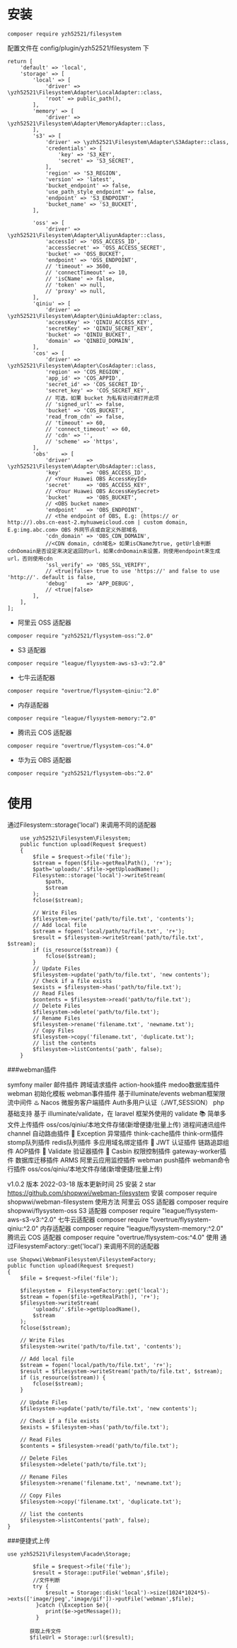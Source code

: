 # 安装

```
composer require yzh52521/filesystem
```

配置文件在 config/plugin/yzh52521/filesystem 下

```
return [
    'default' => 'local',
    'storage' => [
        'local' => [
            'driver' => \yzh52521\Filesystem\Adapter\LocalAdapter::class,
            'root' => public_path(),
        ],
        'memory' => [
            'driver' => \yzh52521\Filesystem\Adapter\MemoryAdapter::class,
        ],
        's3' => [
            'driver' => \yzh52521\Filesystem\Adapter\S3Adapter::class,
            'credentials' => [
                'key' => 'S3_KEY',
                'secret' => 'S3_SECRET',
            ],
            'region' => 'S3_REGION',
            'version' => 'latest',
            'bucket_endpoint' => false,
            'use_path_style_endpoint' => false,
            'endpoint' => 'S3_ENDPOINT',
            'bucket_name' => 'S3_BUCKET',
        ],
      
        'oss' => [
            'driver' => \yzh52521\Filesystem\Adapter\AliyunAdapter::class,
            'accessId' => 'OSS_ACCESS_ID',
            'accessSecret' => 'OSS_ACCESS_SECRET',
            'bucket' => 'OSS_BUCKET',
            'endpoint' => 'OSS_ENDPOINT',
            // 'timeout' => 3600,
            // 'connectTimeout' => 10,
            // 'isCName' => false,
            // 'token' => null,
            // 'proxy' => null,
        ],
        'qiniu' => [
            'driver' => \yzh52521\Filesystem\Adapter\QiniuAdapter::class,
            'accessKey' => 'QINIU_ACCESS_KEY',
            'secretKey' => 'QINIU_SECRET_KEY',
            'bucket' => 'QINIU_BUCKET',
            'domain' => 'QINBIU_DOMAIN',
        ],
        'cos' => [
            'driver' => \yzh52521\Filesystem\Adapter\CosAdapter::class,
            'region' => 'COS_REGION',
            'app_id' => 'COS_APPID',
            'secret_id' => 'COS_SECRET_ID',
            'secret_key' => 'COS_SECRET_KEY',
            // 可选，如果 bucket 为私有访问请打开此项
            // 'signed_url' => false,
            'bucket' => 'COS_BUCKET',
            'read_from_cdn' => false,
            // 'timeout' => 60,
            // 'connect_timeout' => 60,
            // 'cdn' => '',
            // 'scheme' => 'https',
        ],
        'obs'    => [
            'driver'     => \yzh52521\Filesystem\Adapter\ObsAdapter::class,
            'key'        => 'OBS_ACCESS_ID',
            // <Your Huawei OBS AccessKeyId>
            'secret'     => 'OBS_ACCESS_KEY',
            // <Your Huawei OBS AccessKeySecret>
            'bucket'     => 'OBS_BUCKET',
            // <OBS bucket name>
            'endpoint'   => 'OBS_ENDPOINT',
            // <the endpoint of OBS, E.g: (https:// or http://).obs.cn-east-2.myhuaweicloud.com | custom domain, E.g:img.abc.com> OBS 外网节点或自定义外部域名
            'cdn_domain' => 'OBS_CDN_DOMAIN',
            //<CDN domain, cdn域名> 如果isCName为true, getUrl会判断cdnDomain是否设定来决定返回的url，如果cdnDomain未设置，则使用endpoint来生成url，否则使用cdn
            'ssl_verify' => 'OBS_SSL_VERIFY',
            // <true|false> true to use 'https://' and false to use 'http://'. default is false,
            'debug'      => 'APP_DEBUG',
            // <true|false>
        ],
    ],
];
```


- 阿里云 OSS 适配器

```
composer require "yzh52521/flysystem-oss:^2.0"
```
- S3 适配器

```
composer require "league/flysystem-aws-s3-v3:^2.0"
```
- 七牛云适配器

```
composer require "overtrue/flysystem-qiniu:^2.0"
```
- 内存适配器

```
composer require "league/flysystem-memory:^2.0"
```
- 腾讯云 COS 适配器

```
composer require "overtrue/flysystem-cos:^4.0"
```

- 华为云 OBS 适配器

```
composer require "yzh52521/flysystem-obs:^2.0"
```
# 使用

通过Filesystem::storage('local') 来调用不同的适配器

```
    use yzh52521\Filesystem\Filesystem;
    public function upload(Request $request)
    {
        $file = $request->file('file');
        $stream = fopen($file->getRealPath(), 'r+');
        $path='uploads/'.$file->getUploadName();
        Filesystem::storage('local')->writeStream(
            $path,
            $stream
        );
        fclose($stream);
        
        // Write Files
        $filesystem->write('path/to/file.txt', 'contents');
        // Add local file
        $stream = fopen('local/path/to/file.txt', 'r+');
        $result = $filesystem->writeStream('path/to/file.txt', $stream);
        if (is_resource($stream)) {
            fclose($stream);
        }
        // Update Files
        $filesystem->update('path/to/file.txt', 'new contents');
        // Check if a file exists
        $exists = $filesystem->has('path/to/file.txt');
        // Read Files
        $contents = $filesystem->read('path/to/file.txt');
        // Delete Files
        $filesystem->delete('path/to/file.txt');
        // Rename Files
        $filesystem->rename('filename.txt', 'newname.txt');
        // Copy Files
        $filesystem->copy('filename.txt', 'duplicate.txt');
        // list the contents
        $filesystem->listContents('path', false);
    }
```
###webman插件

symfony mailer 邮件插件
跨域请求插件
action-hook插件
medoo数据库插件
webman 初始化模板
webman事件插件 基于illuminate/events
webman框架限流中间件
♨️ Nacos 微服务客户端插件
Auth多用户认证（JWT,SESSION）
php 基础支持
基于 illuminate/validate，在 laravel 框架外使用的 validate
📚 简单多文件上传插件
oss/cos/qiniu/本地文件存储(新增便捷/批量上传)
进程间通讯组件channel
自动路由插件
🚤 Exception 异常插件
think-cache插件
think-orm插件
stomp队列插件
redis队列插件
多应用域名绑定插件
🔑 JWT 认证插件
链路追踪组件
AOP插件
🔰 Validate 验证器插件
🔏 Casbin 权限控制插件
gateway-worker插件
数据库迁移插件
ARMS 阿里云应用监控插件
webman push插件
webman命令行插件
oss/cos/qiniu/本地文件存储(新增便捷/批量上传)

v1.0.2
版本
2022-03-18
版本更新时间
25
安装
2
star
https://github.com/shopwwi/webman-filesystem
安装
composer require shopwwi/webman-filesystem
使用方法
阿里云 OSS 适配器
composer require shopwwi/flysystem-oss
S3 适配器
composer require "league/flysystem-aws-s3-v3:^2.0"
七牛云适配器
composer require "overtrue/flysystem-qiniu:^2.0"
内存适配器
composer require "league/flysystem-memory:^2.0"
腾讯云 COS 适配器
composer require "overtrue/flysystem-cos:^4.0"
使用
通过FilesystemFactory::get('local') 来调用不同的适配器

    use Shopwwi\WebmanFilesystem\FilesystemFactory;
    public function upload(Request $request)
    {
        $file = $request->file('file');

        $filesystem =  FilesystemFactory::get('local');
        $stream = fopen($file->getRealPath(), 'r+');
        $filesystem->writeStream(
            'uploads/'.$file->getUploadName(),
            $stream
        );
        fclose($stream);

        // Write Files
        $filesystem->write('path/to/file.txt', 'contents');

        // Add local file
        $stream = fopen('local/path/to/file.txt', 'r+');
        $result = $filesystem->writeStream('path/to/file.txt', $stream);
        if (is_resource($stream)) {
            fclose($stream);
        }

        // Update Files
        $filesystem->update('path/to/file.txt', 'new contents');

        // Check if a file exists
        $exists = $filesystem->has('path/to/file.txt');

        // Read Files
        $contents = $filesystem->read('path/to/file.txt');

        // Delete Files
        $filesystem->delete('path/to/file.txt');

        // Rename Files
        $filesystem->rename('filename.txt', 'newname.txt');

        // Copy Files
        $filesystem->copy('filename.txt', 'duplicate.txt');

        // list the contents
        $filesystem->listContents('path', false);
    }
###便捷式上传
```
use yzh52521\Filesystem\Facade\Storage;
        
        $file = $request->file('file');
        $result = Storage::putFile('webman',$file);
        //文件判断
        try {
            $result = Storage::disk('local')->size(1024*1024*5)->exts(['image/jpeg','image/gif'])->putFile('webman',$file);
         }catch (\Exception $e){
            print($e->getMessage());
         }
       
       获取上传文件
       $fileUrl = Storage::url($result);      
             
```




